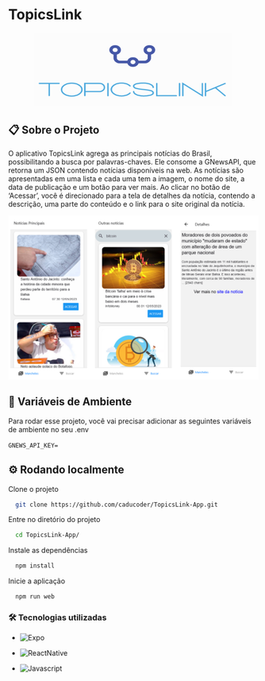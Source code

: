 # TopicsLink
<div align="center">
  <a href="#">
    <img src="./assets/logo-topicslink.png" alt="Logo" width="400" height="150">
  </a>
</div>


## 📋 Sobre o Projeto
O aplicativo TopicsLink agrega as principais notícias do Brasil, possibilitando a busca por palavras-chaves. Ele consome a GNewsAPI, que retorna um JSON contendo notícias disponíveis na web. As notícias são apresentadas em uma lista e cada uma tem a imagem, o nome do site, a data de publicação e um botão para ver mais. Ao clicar no botão de ‘Acessar’, você é direcionado para a tela de detalhes da notícia, contendo a descrição, uma parte do conteúdo e o link para o site original da notícia.

![telas](./assets/telas-app.jpg)


## :key: Variáveis de Ambiente

Para rodar esse projeto, você vai precisar adicionar as seguintes variáveis de ambiente no seu .env

`GNEWS_API_KEY=`

## :gear: Rodando localmente

Clone o projeto

```bash
  git clone https://github.com/caducoder/TopicsLink-App.git
```

Entre no diretório do projeto

```bash
  cd TopicsLink-App/
```

Instale as dependências

```bash
  npm install
```

Inicie a aplicação

```bash
  npm run web
```

### :hammer_and_wrench: Tecnologias utilizadas
* ![Expo](https://img.shields.io/badge/Expo-1B1F23?style=for-the-badge&logo=expo&logoColor=white)

* ![ReactNative](https://img.shields.io/badge/React_Native-20232A?style=for-the-badge&logo=react&logoColor=61DAFB)

* ![Javascript](https://img.shields.io/badge/JavaScript-323330?style=for-the-badge&logo=javascript&logoColor=F7DF1E)